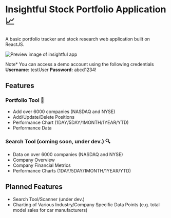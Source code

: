 # Insightful Stock Portfolio Application :chart_with_upwards_trend:
A basic portfolio tracker and stock research web application built on ReactJS.

![Preview image of insightful app](https://github.com/pseamusmcdonald/project-media/blob/main/insightful-preview.png)

Note* You can access a demo account using the following credentials **Username:** testUser **Password:** abcd1234!

## Features

### Portfolio Tool :ledger:
- Add over 6000 companies (NASDAQ and NYSE)
- Add/Update/Delete Positions
- Performance Chart (1DAY/5DAY/1MONTH/1YEAR/YTD)
- Performance Data

### Search Tool (coming soon, under dev.) :mag:
- Data on over 6000 companies (NASDAQ and NYSE)
- Company Overview
- Company Financial Metrics
- Performance Charts (1DAY/5DAY/1MONTH/1YEAR/YTD)

## Planned Features
- Search Tool/Scanner (under dev.)
- Charting of Various Industry/Company Specific Data Points (e.g. total model sales for car manufacturers)
